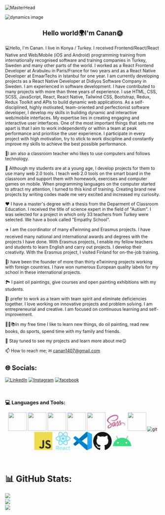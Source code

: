 ![MasterHead](https://fiverr-res.cloudinary.com/images/t_main1,q_auto,f_auto,q_auto,f_auto/gigs/139691718/original/c4ed243b35e4fd2688390054515e1c20e0601e66/do-html-css-bootstrap-javascript-and-react-projects.png)

![dynamics image](https://github.com/canan777/canan777/blob/main/images/contributions.svg)



<h2 align="center">Hello world🌍I'm Canan🌞</h2>

💻Hello, I'm Canan. I live in Konya / Turkey.
I received Frontend/React/React Native and Web/Mobile (iOS and Android) programming training from internationally recognised software and training companies in Turkey, Sweden and many other parts of the world. I worked as a React Frontend Developer at Arabuleu in Paris/France for two years and as a React Native Developer at EmaarTechs in Istanbul for one year. I am currently developing projects as a React Native Developer at Didiyos Software Company in Sweden. I am experienced in software development. I have contributed to many projects with more than three years of experience. I use HTML, CSS, SCSS, JavaScript, React, React Native, Tailwind CSS, Bootstrap, Redux, Redux Toolkit and APIs to build dynamic web applications. As a self-disciplined, highly motivated, team-oriented and perfectionist software developer, I develop my skills in building dynamic and interactive web/mobile interfaces. My expertise lies in creating engaging and interactive user interfaces. One of the most important things that sets me apart is that I aim to work independently or within a team at peak performance and prioritise the user experience. I participate in every project with high motivation, try to stick to work discipline and constantly improve my skills to achieve the best possible performance.
 
                          
👯I am also a classroom teacher who likes to use computers and follows technology. 

🤖 Although my students are at a young age, I develop projects for them to use many web 2.0 tools. I teach web 2.0 tools on the smart board in the classroom and support them with homework, exercises and computer games on mobile. When programming languages on the computer started to attract my attention, I turned to this kind of training. Creating brand new projects by writing codes made me very excited and increased my curiosity. 


❤ I have a master's degree with a thesis from the Deparment of Classroom Education. I received the title of science expert in the field of "Autism". I was selected for a project in which only 33 teachers from Turkey were selected. We have a book called "Empathy School".

✈️ I am the coordinator of many eTwinning and Erasmus projects. I have received many national and international awards and degrees with the projects I have done. With Erasmus projects, I enable my fellow teachers and students to learn English and carry out projects. I develop their creativity. With the Erasmus project, I visited Finland for on-the-job training.

📝I have been the founder of more than thirty eTwininng projects working with foreign countries. I have won numerous European quality labels for my school in these international projects.

🏞 I paint oil paintings, give courses and open painting exhibitions with my students.

🎯I prefer to work as a team with team spirit and eliminate deficiencies together. I love working on innovative projects and problem solving. I am entrepreneurial and creative. I am focused on continuous learning and self-improvement.

🎨🏅📚In my free time I like to learn new things, do oil painting, read new books, do sports, spend time with my family and friends.

💫 Stay tuned to see my projects and learn more about me😉

📫 How to reach me;
✉ canan1407@gmail.com

## 🌐 Socials:
[![LinkedIn](https://img.shields.io/badge/LinkedIn-%230077B5.svg?logo=linkedin&logoColor=white)](https://linkedin.com/in/canan-güneş-akgül) [![Instagram](https://img.shields.io/badge/Instagram-%23E4405F.svg?logo=Instagram&logoColor=white)](https://instagram.com/cnn_gunes06) [![facebook](https://img.shields.io/badge/facebook-%230077B5.svg?logo=facebook&logoColor=white)](https://www.facebook.com/) 

<br />


### 💻 Languages and Tools:
<p align="center">
    <img src="https://cdn.jsdelivr.net/gh/devicons/devicon/icons/php/php-original.svg" height="60" width="60"/>
    <img src='https://cdn.jsdelivr.net/gh/devicons/devicon/icons/c/c-original.svg' height="60" width="60"/>
    <img src="https://cdn.jsdelivr.net/gh/devicons/devicon/icons/git/git-plain-wordmark.svg" height="60" width="60"/>
    <img src="https://cdn.jsdelivr.net/gh/devicons/devicon/icons/html5/html5-original-wordmark.svg" height="60" width="60"/>
    <img src="https://cdn.jsdelivr.net/gh/devicons/devicon/icons/css3/css3-original-wordmark.svg" height="60" width="60"/>
    <img src="https://github.com/devicons/devicon/blob/master/icons/sass/sass-original.svg" title="SASS" alt="SASS" width="60" height="60"/>&nbsp;
    <img src="https://cdn.jsdelivr.net/gh/devicons/devicon/icons/bootstrap/bootstrap-original-wordmark.svg" height="60" width="60"/> 
    <img src="https://www.vectorlogo.zone/logos/git-scm/git-scm-icon.svg" alt="git" width="60" height="60"/> 
    <img src="https://raw.githubusercontent.com/devicons/devicon/master/icons/javascript/javascript-original.svg" alt="javascript" width="60" height="60"/>  
    <img src="https://raw.githubusercontent.com/devicons/devicon/master/icons/react/react-original-wordmark.svg" alt="react" width="60" height="60"/> 
    <img src="https://raw.githubusercontent.com/github/explore/80688e429a7d4ef2fca1e82350fe8e3517d3494d/topics/visual-studio-code/visual-studio-code.png" widht="60" height="60" />
    <img src="https://raw.githubusercontent.com/github/explore/78df643247d429f6cc873026c0622819ad797942/topics/github/github.png" widht="60" height="60" />
    <img src="https://raw.githubusercontent.com/github/explore/80688e429a7d4ef2fca1e82350fe8e3517d3494d/topics/android/android.png" widht="60" height="60" />
<br />
</p>


<br />






# 📊 GitHub Stats:
![](https://github-readme-stats.vercel.app/api?username=canan777&theme=default&hide_border=false&include_all_commits=false&count_private=false)<br/>
![](https://github-readme-streak-stats.herokuapp.com/?user=canan777&theme=default&hide_border=false)<br/>
![](https://github-readme-stats.vercel.app/api/top-langs/?username=canan777&theme=default&hide_border=false&include_all_commits=false&count_private=false&layout=compact)




              
